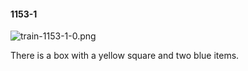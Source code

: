 #### 1153-1
![train-1153-1-0.png](https://github.com/lil-lab/nlvr/raw/master/nlvr/train/images/62/train-1153-1-0.png "train-1153-1-0.png")

There is a box with a yellow square and two blue items.